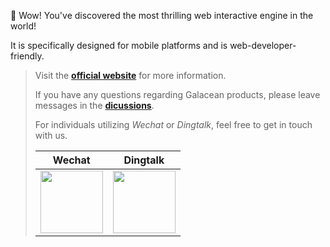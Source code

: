 
🌈 Wow! You've discovered the most thrilling web interactive engine in the world! 

It is specifically designed for mobile platforms and is web-developer-friendly.

> Visit the **[official website](https://galacean.antgroup.com/)** for more information.
>
> If you have any questions regarding Galacean products, please leave messages in the **[dicussions](https://github.com/orgs/galacean/discussions)**.
>
> For individuals utilizing *Wechat* or *Dingtalk*, feel free to get in touch with us.
>
> | Wechat | Dingtalk |
> |--------|-----|
> |<img width="100" height="100" src="https://github.com/galacean/.github/assets/1296667/35f8e183-8c33-4b24-b360-e36cb53f3a29" alt="">|<img width="100" height="100" src="https://github.com/galacean/.github/assets/1296667/4274498b-209f-4643-ae3c-2af13c679a24" alt="">|


